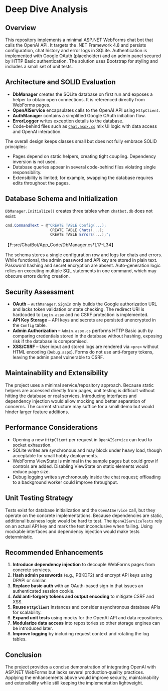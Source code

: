 # Deep Dive Analysis

## Overview

This repository implements a minimal ASP.NET WebForms chat bot that calls the OpenAI API. It targets the .NET Framework 4.8 and persists configuration, chat history and error logs in SQLite. Authentication is implemented with Google OAuth (placeholder) and an admin panel secured by HTTP Basic authentication. The solution uses Bootstrap for styling and includes a small set of unit tests.

## Architecture and SOLID Evaluation

- **DbManager** creates the SQLite database on first run and exposes a helper to obtain open connections. It is referenced directly from WebForms pages.
- **OpenAIService** encapsulates calls to the OpenAI API using `HttpClient`.
- **AuthManager** contains a simplified Google OAuth initiation flow.
- **ErrorLogger** writes exception details to the database.
- Code-behind files such as [`Chat.aspx.cs`](../src/ChatBot/Chat/Chat.aspx.cs) mix UI logic with data access and OpenAI interaction.

The overall design keeps classes small but does not fully embrace SOLID principles:

- Pages depend on static helpers, creating tight coupling. Dependency inversion is not used.
- Database queries appear in several code-behind files violating single responsibility.
- Extensibility is limited; for example, swapping the database requires edits throughout the pages.

## Database Schema and Initialization

`DbManager.Initialize()` creates three tables when `chatbot.db` does not exist:

```csharp
cmd.CommandText = @"CREATE TABLE Config(...);
                    CREATE TABLE Chats(...);
                    CREATE TABLE Errors(...);";
```
【F:src/ChatBot/App_Code/DbManager.cs†L17-L34】

The schema stores a single configuration row and logs for chats and errors. While functional, the admin password and API key are stored in plain text. Password hashing and secret encryption are absent. Auto-generation logic relies on executing multiple SQL statements in one command, which may obscure errors during creation.

## Security Assessment

- **OAuth** – `AuthManager.SignIn` only builds the Google authorization URL and lacks token validation or state checking. The redirect URI is hardcoded to `Login.aspx` and no CSRF protection is implemented.
- **API Key Storage** – API keys and secrets are persisted unencrypted in the `Config` table.
- **Admin Authorization** – `Admin.aspx.cs` performs HTTP Basic auth by comparing credentials stored in the database without hashing, exposing risk if the database is compromised.
- **XSS/CSRF** – User input and stored logs are rendered via `<pre>` without HTML encoding (`Debug.aspx`). Forms do not use anti-forgery tokens, leaving the admin panel vulnerable to CSRF.

## Maintainability and Extensibility

The project uses a minimal service/repository approach. Because static helpers are accessed directly from pages, unit testing is difficult without hitting the database or real services. Introducing interfaces and dependency injection would allow mocking and better separation of concerns. The current structure may suffice for a small demo but would hinder larger feature additions.

## Performance Considerations

- Opening a new `HttpClient` per request in `OpenAIService` can lead to socket exhaustion.
- SQLite writes are synchronous and may block under heavy load, though acceptable for small hobby deployments.
- WebForms ViewState is minimal in the sample pages but could grow if controls are added. Disabling ViewState on static elements would reduce page size.
- Debug logging writes synchronously inside the chat request; offloading to a background worker could improve throughput.

## Unit Testing Strategy

Tests exist for database initialization and the `OpenAIService` call, but they operate on the concrete implementations. Because dependencies are static, additional business logic would be hard to test. The `OpenAIServiceTests` rely on an actual API key and mark the test inconclusive when failing. Using mockable interfaces and dependency injection would make tests deterministic.

## Recommended Enhancements

1. **Introduce dependency injection** to decouple WebForms pages from concrete services.
2. **Hash admin passwords** (e.g., PBKDF2) and encrypt API keys using DPAPI or similar.
3. **Replace basic auth** with an OAuth-based sign‑in that issues an authenticated session cookie.
4. **Add anti‑forgery tokens and output encoding** to mitigate CSRF and XSS.
5. **Reuse `HttpClient`** instances and consider asynchronous database APIs for scalability.
6. **Expand unit tests** using mocks for the OpenAI API and data repositories.
7. **Modularize data access** into repositories so other storage engines can be introduced later.
8. **Improve logging** by including request context and rotating the log tables.

## Conclusion

The project provides a concise demonstration of integrating OpenAI with ASP.NET WebForms but lacks several production‑quality practices. Applying the enhancements above would improve security, maintainability and extensibility while still keeping the implementation lightweight.
